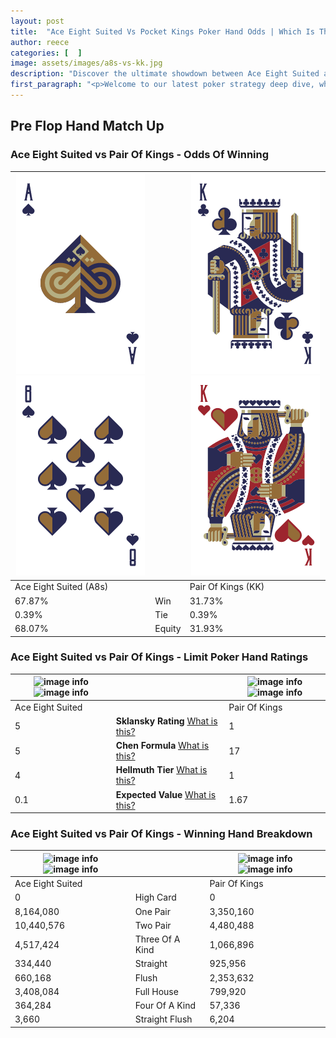 ```yaml
---
layout: post
title:  "Ace Eight Suited Vs Pocket Kings Poker Hand Odds | Which Is The Better Hand In Poker? A Complete Guide"
author: reece
categories: [  ]
image: assets/images/a8s-vs-kk.jpg
description: "Discover the ultimate showdown between Ace Eight Suited and Pair Of Kings in poker! Uncover the odds, strategies, and scenarios where one hand triumphs over the other. Get ready to up your poker game with this thrilling analysis."
first_paragraph: "<p>Welcome to our latest poker strategy deep dive, where we're pitting two distinct hands against each other in a high-stakes showdown: Ace Eight Suited vs Pair Of Kings.</p><p>In the dynamic world of poker, every decision counts, and knowing which hand holds the upper hand is key to your success at the table.</p><p>In this article, we'll dissect these two hands, explore the scenarios where one dominates the other, and equip you with the knowledge to make strategic choices that can tip the odds in your favor.</p><p>Get ready to unravel the intriguing dynamics of these poker hands and elevate your game to new heights.</p>"
---
```




[comment]: # (sp0)

## Pre Flop Hand Match Up

<div class="table hand-ratings" markdown="1"> 



### Ace Eight Suited vs Pair Of Kings - Odds Of Winning


    
| ![image info](assets/images/hand1/a.png) ![image info](assets/images/hand1/8.png) |  | ![image info](assets/images/hand2/k.png) ![image info](assets/images/hand2/ko.png) |
| -------- | -------- | -------- |
| Ace Eight Suited (A8s) |  | Pair Of Kings (KK) |
| 67.87% | Win | 31.73% |
| 0.39% | Tie | 0.39% |
| 68.07% | Equity | 31.93% |




[comment]: # (sp1)



### Ace Eight Suited vs Pair Of Kings - Limit Poker Hand Ratings


    
| ![image info](https://www.riverpairs.com/assets/images/hand1/a.png) ![image info](https://www.riverpairs.com/assets/images/hand1/8.png) |  | ![image info](https://www.riverpairs.com/assets/images/hand2/k.png) ![image info](https://www.riverpairs.com/assets/images/hand2/ko.png) |
| -------- | -------- | -------- |
| Ace Eight Suited |  | Pair Of Kings |
| 5 | **Sklansky Rating** [What is this?](/sklansky-rating-explained) | 1 |
| 5 | **Chen Formula** [What is this?](/chen-formula-explained) | 17 |
| 4 | **Hellmuth Tier** [What is this?](/Hellmuth-tier-explained) | 1 |
| 0.1 | **Expected Value** [What is this?](/expected-value-explained) | 1.67 |




[comment]: # (sp2)



### Ace Eight Suited vs Pair Of Kings - Winning Hand Breakdown


    
| ![image info](https://www.riverpairs.com/assets/images/hand1/a.png) ![image info](https://www.riverpairs.com/assets/images/hand1/8.png) |  | ![image info](https://www.riverpairs.com/assets/images/hand2/k.png) ![image info](https://www.riverpairs.com/assets/images/hand2/ko.png) |
| -------- | -------- | -------- |
| Ace Eight Suited |  | Pair Of Kings |
| 0 | High Card | 0 |
| 8,164,080 | One Pair | 3,350,160 |
| 10,440,576 | Two Pair | 4,480,488 |
| 4,517,424 | Three Of A Kind | 1,066,896 |
| 334,440 | Straight | 925,956 |
| 660,168 | Flush | 2,353,632 |
| 3,408,084 | Full House | 799,920 |
| 364,284 | Four Of A Kind | 57,336 |
| 3,660 | Straight Flush | 6,204 |




[comment]: # (sp3)



</div>

[comment]: # (sp4)



[comment]: # (sp5)

